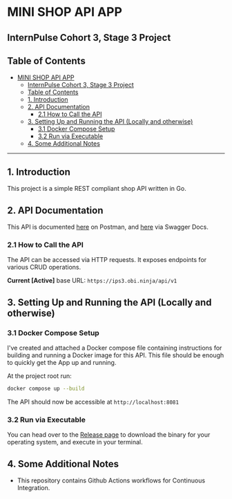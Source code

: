 # MINI SHOP API APP
## InternPulse Cohort 3, Stage 3 Project

## Table of Contents

- [MINI SHOP API APP](#mini-shop-api-app)
  - [InternPulse Cohort 3, Stage 3 Project](#internpulse-cohort-3-stage-3-project)
  - [Table of Contents](#table-of-contents)
  - [1. Introduction](#1-introduction)
  - [2. API Documentation](#2-api-documentation)
    - [2.1 How to Call the API](#21-how-to-call-the-api)
  - [3. Setting Up and Running the API (Locally and otherwise)](#3-setting-up-and-running-the-api-locally-and-otherwise)
    - [3.1 Docker Compose Setup](#31-docker-compose-setup)
    - [3.2 Run via Executable](#32-run-via-executable)
  - [4. Some Additional Notes](#4-some-additional-notes)

---

## 1. Introduction

This project is a simple REST compliant shop API written in Go.

## 2. API Documentation

This API is documented [here](https://documenter.getpostman.com/view/29936566/2sA3dsmDqg) on Postman, and [here](https://ips3.obi.ninja/api/v1/docs/index.html) via Swagger Docs.

### 2.1 How to Call the API

The API can be accessed via HTTP requests. It exposes endpoints for various CRUD operations.

**Current [Active]** base URL: `https://ips3.obi.ninja/api/v1`

## 3. Setting Up and Running the API (Locally and otherwise)

### 3.1 Docker Compose Setup

I've created and attached a Docker compose file containing instructions for building and running a Docker image for this API. This file should be enough to quickly get the App up and running.

At the project root run:
   
```sh
docker compose up --build
```

The API should now be accessible at `http://localhost:8081`

### 3.2 Run via Executable
You can head over to the [Release page](https://github.com/obiMadu/ipc3-stage-3/releases) to download the binary for your operating system, and execute in your terminal.


## 4. Some Additional Notes

- This repository contains Github Actions workflows for Continuous Integration.